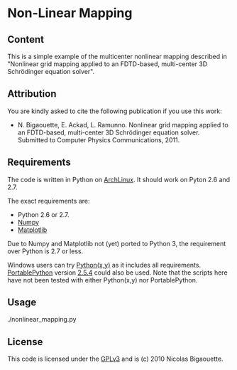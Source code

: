 Non-Linear Mapping
================================

Content
-------------------------

This is a simple example of the multicenter nonlinear mapping described in "Nonlinear grid mapping applied to an FDTD-based, multi-center 3D Schrödinger equation solver".


Attribution
-------------------------

You are kindly asked to cite the following publication if you use this work:

* N. Bigaouette, E. Ackad, L. Ramunno. Nonlinear grid mapping applied to an FDTD-based, multi-center 3D Schrödinger equation solver. Submitted to
Computer Physics Communications, 2011.


Requirements
-------------------------

The code is written in Python on [ArchLinux](http://www.archlinux.org/). It should work on Pyton 2.6 and 2.7.

The exact requirements are:

* Python 2.6 or 2.7.
* [Numpy](http://numpy.scipy.org/)
* [Matplotlib](http://matplotlib.sourceforge.net/)

Due to Numpy and Matplotlib not (yet) ported to Python 3, the requirement over Python is 2.7 or less.

Windows users can try [Python(x,y)](http://www.pythonxy.com/) as it includes all requirements. [PortablePython](http://www.portablepython.com/) version [2.5.4](http://www.portablepython.com/wiki/PortablePython1.1Py2.5.4) could also be used.
Note that the scripts here have not been tested with either Python(x,y) nor PortablePython.


Usage
-------------------------
./nonlinear_mapping.py


License
-------------------------

This code is licensed under the [GPLv3](http://www.gnu.org/licenses/gpl.html) and is (c) 2010 Nicolas Bigaouette.

